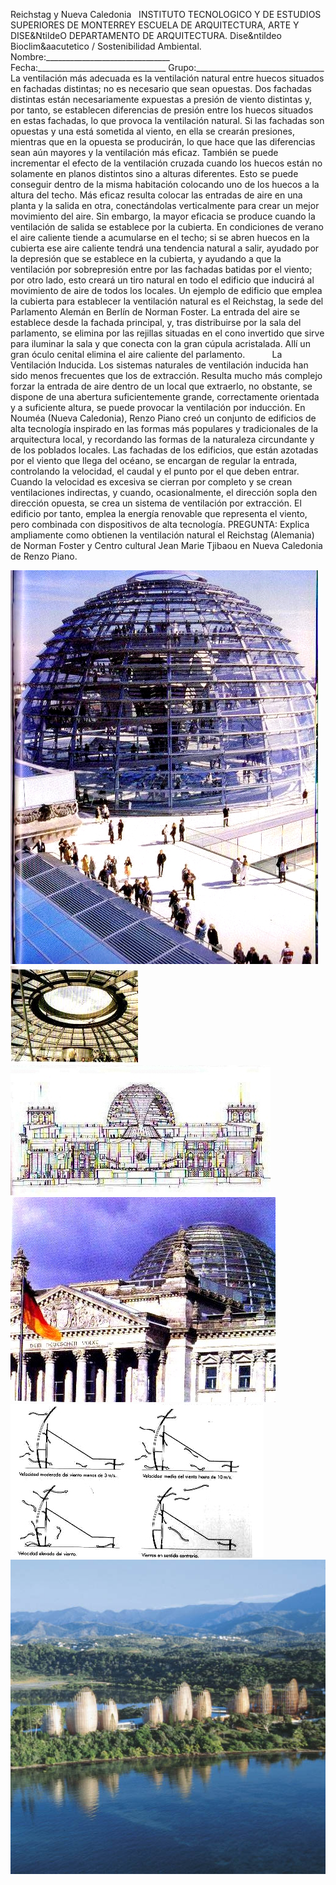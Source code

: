  Reichstag y Nueva Caledonia   INSTITUTO TECNOLOGICO Y DE ESTUDIOS SUPERIORES DE MONTERREY ESCUELA DE ARQUITECTURA, ARTE Y DISE&NtildeO DEPARTAMENTO DE ARQUITECTURA. Dise&ntildeo Bioclim&aacutetico / Sostenibilidad Ambiental. Nombre:_______________________________ Fecha:________________________________ Grupo:________________________________ La ventilación más adecuada es la ventilación natural entre huecos situados en fachadas distintas; no es necesario que sean opuestas. Dos fachadas distintas están necesariamente expuestas a presión de viento distintas y, por tanto, se establecen diferencias de presión entre los huecos situados en estas fachadas, lo que provoca la ventilación natural. Si las fachadas son opuestas y una está sometida al viento, en ella se crearán presiones, mientras que en la opuesta se producirán, lo que hace que las diferencias sean aún mayores y la ventilación más eficaz. También se puede incrementar el efecto de la ventilación cruzada cuando los huecos están no solamente en planos distintos sino a alturas diferentes. Esto se puede conseguir dentro de la misma habitación colocando uno de los huecos a la altura del techo. Más eficaz resulta colocar las entradas de aire en una planta y la salida en otra, conectándolas verticalmente para crear un mejor movimiento del aire. Sin embargo, la mayor eficacia se produce cuando la ventilación de salida se establece por la cubierta. En condiciones de verano el aire caliente tiende a acumularse en el techo; si se abren huecos en la cubierta ese aire caliente tendrá una tendencia natural a salir, ayudado por la depresión que se establece en la cubierta, y ayudando a que la ventilación por sobrepresión entre por las fachadas batidas por el viento; por otro lado, esto creará un tiro natural en todo el edificio que inducirá al movimiento de aire de todos los locales. Un ejemplo de edificio que emplea la cubierta para establecer la ventilación natural es el Reichstag, la sede del Parlamento Alemán en Berlín de Norman Foster. La entrada del aire se establece desde la fachada principal, y, tras distribuirse por la sala del parlamento, se elimina por las rejillas situadas en el cono invertido que sirve para iluminar la sala y que conecta con la gran cúpula acristalada. Allí un gran óculo cenital elimina el aire caliente del parlamento.           La Ventilación Inducida. Los sistemas naturales de ventilación inducida han sido menos frecuentes que los de extracción. Resulta mucho más complejo forzar la entrada de aire dentro de un local que extraerlo, no obstante, se dispone de una abertura suficientemente grande, correctamente orientada y a suficiente altura, se puede provocar la ventilación por inducción. En Nouméa (Nueva Caledonia), Renzo Piano creó un conjunto de edificios de alta tecnología inspirado en las formas más populares y tradicionales de la arquitectura local, y recordando las formas de la naturaleza circundante y de los poblados locales. Las fachadas de los edificios, que están azotadas por el viento que llega del océano, se encargan de regular la entrada, controlando la velocidad, el caudal y el punto por el que deben entrar. Cuando la velocidad es excesiva se cierran por completo y se crean ventilaciones indirectas, y cuando, ocasionalmente, el dirección sopla den dirección opuesta, se crea un sistema de ventilación por extracción. El edificio por tanto, emplea la energía renovable que representa el viento, pero combinada con dispositivos de alta tecnología. PREGUNTA: Explica ampliamente como obtienen la ventilación natural el Reichstag (Alemania) de Norman Foster y Centro cultural Jean Marie Tjibaou en Nueva Caledonia de Renzo Piano.   

<div class="mdl-grid">
<div class="mdl-cell mdl-cell--6-col mdl-typography--text-center">
<img src='./content/4/M4.33/Foster.7.jpg'>
</div>
<div class="mdl-cell mdl-cell--6-col mdl-typography--text-center">
<img src='./content/4/M4.33/Foster.11.jpg'>
</div>
<div class="mdl-cell mdl-cell--6-col mdl-typography--text-center">
<img src='./content/4/M4.33/Foster.13.jpg'>
</div>
<div class="mdl-cell mdl-cell--6-col mdl-typography--text-center">
<img src='./content/4/M4.33/Foster.10.jpg'>
</div>
<div class="mdl-cell mdl-cell--6-col mdl-typography--text-center">
<img src='./content/4/M4.33/Piano.2.jpg'>
</div>
<div class="mdl-cell mdl-cell--6-col mdl-typography--text-center">
<img src='./content/4/M4.33/NuevaCaledonia.jpg'>
</div>
</div>